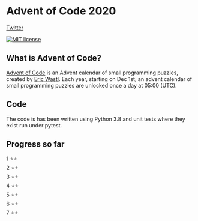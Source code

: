 # Advent of Code 2020

[Twitter](https://twitter.com/datascience_fun)

[![MIT license](https://img.shields.io/badge/License-MIT-blue.svg)](https://opensource.org/licenses/MIT)


## What is Advent of Code?
[Advent of Code](http://adventofcode.com) is an Advent calendar of small programming puzzles, created by [Eric Wastl](https://twitter.com/ericwastl). Each year, starting on Dec 1st, an advent calendar of small programming puzzles are unlocked once a day at 05:00 (UTC).

## Code
The code is has been written using Python 3.8 and unit tests where they exist run under pytest. 

## Progress so far

1 ⭐️⭐️ <br/>
2 ⭐️⭐️ <br/>
3 ⭐️⭐️ <br/>
4 ⭐️⭐️ <br/>
5 ⭐️⭐️ <br/>
6 ⭐️⭐️ <br/>
7 ⭐️⭐️ <br/>
